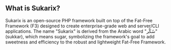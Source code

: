 ## What is Sukarix?

Sukarix is an open-source PHP framework built on top of the Fat-Free Framework (F3) designed to create enterprise-grade
web and server/CLI applications. The name "Sukarix" is derived from the Arabic word "سُكَّر" (sukkar), which means
sugar, symbolizing the framework's goal to add sweetness and efficiency to the robust and lightweight Fat-Free
Framework.
